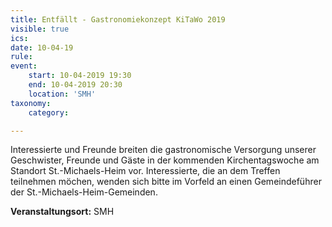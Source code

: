 ```yaml
---
title: Entfällt - Gastronomiekonzept KiTaWo 2019
visible: true
ics: 
date: 10-04-19
rule: 
event:
	start: 10-04-2019 19:30
	end: 10-04-2019 20:30
	location: 'SMH'
taxonomy:
	category: 

---
```

Interessierte und Freunde breiten die gastronomische Versorgung unserer Geschwister, Freunde und Gäste in der kommenden Kirchentagswoche am Standort St.-Michaels-Heim vor. Interessierte, die an dem Treffen teilnehmen möchen, wenden sich bitte im Vorfeld an einen Gemeindeführer der St.-Michaels-Heim-Gemeinden.


**Veranstaltungsort:** SMH

